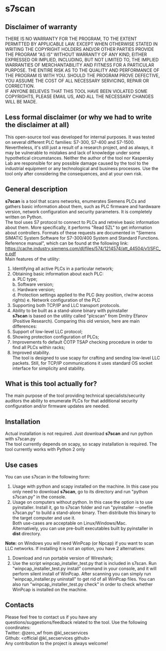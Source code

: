 # s7scan  

## Disclaimer of warranty

THERE IS NO WARRANTY FOR THE PROGRAM, TO THE EXTENT PERMITTED BY APPLICABLE LAW. 
EXCEPT WHEN OTHERWISE STATED IN WRITING THE COPYRIGHT HOLDERS AND/OR OTHER PARTIES 
PROVIDE THE PROGRAM "AS IS" WITHOUT WARRANTY OF ANY KIND, EITHER EXPRESSED OR IMPLIED, 
INCLUDING, BUT NOT LIMITED TO, THE IMPLIED WARRANTIES OF MERCHANTABILITY AND FITNESS 
FOR A PARTICULAR PURPOSE. THE ENTIRE RISK AS TO THE QUALITY AND PERFORMANCE OF 
THE PROGRAM IS WITH YOU. SHOULD THE PROGRAM PROVE DEFECTIVE, YOU ASSUME THE COST 
OF ALL NECESSARY SERVICING, REPAIR OR CORRECTION.  
IF ANYONE BELIEVES THAT THIS TOOL HAVE BEEN VIOLATED SOME COPYRIGHTS, PLEASE EMAIL US, 
AND ALL THE NECESSARY CHANGES WILL BE MADE.

## Less formal disclaimer (or why we had to write the disclaimer at all)

This open-source tool was developed for internal purposes. It was tested on 
several different PLC families: S7-300, S7-400 and S7-1500. Nevertheless, it's 
still just a result of a research project, and as always, it may be vulnerable to 
mistakes and lack of knowledge under some hypothetical circumstances. Neither the
author of the tool nor Kaspersky Lab are responsible for any possible
damage caused by the tool to the industrial equipment or any technological and 
business processes. Use the tool only after considering the consequences, and at
your own risk.

## General description
**s7scan** is a tool that scans networks, enumerates Siemens PLCs and gathers basic information about them, such as PLC firmware and hardwaare version, network configuration and security parameters.
It is completely written on Python.  
The tool uses S7 protocol to connect to PLCs and retreive basic information about them. More specifically, it performs "Read SZL" to get information about controllers. Formats of these requests are documented in "Siemens SIMATIC System Software for S7-300/400 System and
Standard Functions. Reference manual", which can be found at the following link:  https://cache.industry.siemens.com/dl/files/574/1214574/att_44504/v1/SFC_e.pdf  
Main features of the utility:
1. Identifying all active PLCs in a particular network;
2. Obtaining basic information about each PLC:  
    a. PLC type;  
    b. Software version;  
    c. Hardware version;  
    d. Protection settings applied to the PLC (key position, r/w/rw access rights)
    e. Network configuration of the PLC
3. Supporting both TCP/IP and LLC transport protocols.
4. Ability to be built as a stand-alone binary with pyinstaller  
**s7scan** is based on the utility called "plcscan" from Dmitry Efanov (Positive Research). Comparing this old version, here are main differences:
1. Support of low-level LLC protocol;
2. Showing protection configuration of PLCs;
3. Improvements fo default COTP TSAP checking procedure in order to find all PLCs within racks;
4. Improved stability.  
The tool is designed to use scapy for crafting and sending low-level LLC packets. Still, for TCP/IP communications it uses standard OS socket interface for simplicity and stability.  

## What is this tool actually for?
The main purpose of the tool providing technical specialists/security auditors the ability to enumerate PLCs for that additional security configuration and/or firmware updates are needed.

## Installation
Actual installation is not required. Just download **s7scan** and run python with s7scan.py  
The tool currently depends on scapy, so scapy installation is required.
The tool currently works with Python 2 only

## Use cases
You can use s7scan in the following form:
1. Usage with python and scapy installed on the machine. In this case you only need to download **s7scan**, go to its directory and run "python s7scan.py" in the console.
2. Usage on computers without python. In this case the option is to use pyinstaller. Install it, go to s7scan folder and run "pyinstaller --onefile s7scan.py" to build a stand-alone binary. Then distribute this binary to the target computer and use it.  
Both use-cases are acceptable on Linux/Windows/Mac.  
Alternatively, you can use pre-built executables built by pyinstaller in **dist** directory.  

**Note:** on Windows you will need WinPcap (or Npcap) if you want to scan LLC networks. If installing it is not an option, you have 2 alternatives:  
1. Download and run portable version of Wireshark;
2. Use the script winpcap_installer_test.py that is included in s7scan. Run "winpcap_installer_test.py install" command in your console, and it will perform silent install of WinPcap. After scanning you can simply run "winpcap_installer.py uninstall" to get rid of all WinPcap files. You can also run "winpcap_installer_test.py check" in order to check whether WinPcap is installed on the machine.  

## Contacts
Please feel free to contact us if you have any questions/suggestions/feedback related 
to the tool. Use the following coordinates:  
    Twitter: @zero_wf from @kl_secservices  
    Github:  <official @kl_secservices github>  
Any contribution to the project is always welcome!

